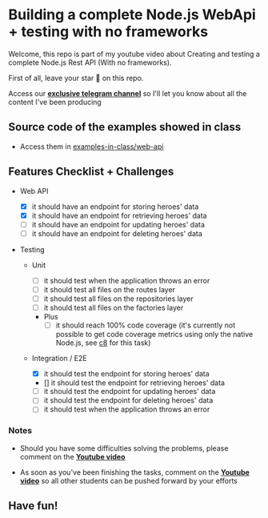 # Building a complete Node.js WebApi + testing with no frameworks

Welcome, this repo is part of my youtube video about Creating and testing a complete Node.js Rest API (With no frameworks).

First of all, leave your star 🌟 on this repo.

Access our [**exclusive telegram channel**](https://bit.ly/ErickWendelContentHub) so I'll let you know about all the content I've been producing

## Source code of the examples showed in class

- Access them in [examples-in-class/web-api](./examples-in-class/web-api)

## Features Checklist + Challenges

- Web API

  - [x] it should have an endpoint for storing heroes' data
  - [x] it should have an endpoint for retrieving heroes' data
  - [ ] it should have an endpoint for updating heroes' data
  - [ ] it should have an endpoint for deleting heroes' data

- Testing

  - Unit

    - [ ] it should test when the application throws an error
    - [ ] it should test all files on the routes layer
    - [ ] it should test all files on the repositories layer
    - [ ] it should test all files on the factories layer
    - Plus
      - [ ] it should reach 100% code coverage (it's currently not possible to get code coverage metrics using only the native Node.js, see [c8](https://www.npmjs.com/package/c8) for this task)

  - Integration / E2E
    - [x] it should test the endpoint for storing heroes' data
    - [] it should test the endpoint for retrieving heroes' data
    - [ ] it should test the endpoint for updating heroes' data
    - [ ] it should test the endpoint for deleting heroes' data
    - [ ] it should test when the application throws an error

### Notes

- Should you have some difficulties solving the problems, please comment on the [**Youtube video**](https://youtu.be/xR4D2bp8_S0)

- As soon as you've been finishing the tasks, comment on the [**Youtube video**](https://youtu.be/xR4D2bp8_S0) so all other students can be pushed forward by your efforts

## Have fun!
